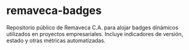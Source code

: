 # remaveca-badges
Repositorio público de Remaveca C.A. para alojar badges dinámicos utilizados en proyectos empresariales. Incluye indicadores de versión, estado y otras métricas automatizadas.
